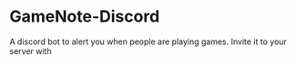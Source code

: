 # GameNote-Discord
A discord bot to alert you when people are playing games.  Invite it to your server with 
